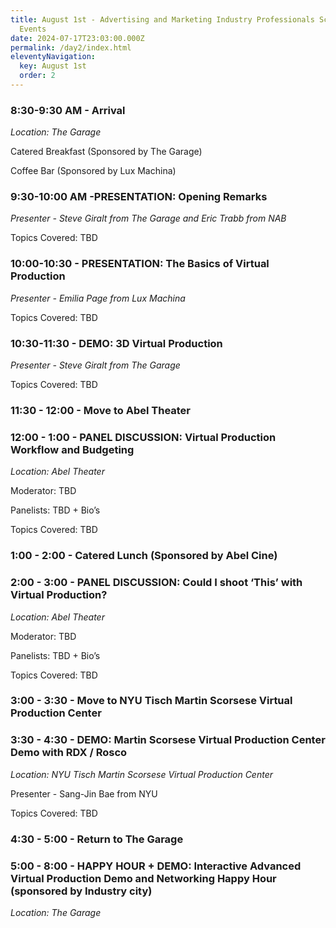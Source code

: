 ```yaml
---
title: August 1st - Advertising and Marketing Industry Professionals Schedule of
  Events
date: 2024-07-17T23:03:00.000Z
permalink: /day2/index.html
eleventyNavigation:
  key: August 1st
  order: 2
---
```

### 8:30-9:30 AM - Arrival 

*Location: The Garage*

Catered Breakfast (Sponsored by The Garage)

Coffee Bar (Sponsored by Lux Machina)



### 9:30-10:00 AM -PRESENTATION: Opening Remarks 

*Presenter - Steve Giralt from The Garage and Eric Trabb from NAB*

Topics Covered: TBD



### 10:00-10:30 - PRESENTATION: The Basics of Virtual Production 

*Presenter - Emilia Page from Lux Machina*

Topics Covered: TBD



### 10:30-11:30 - DEMO: 3D Virtual Production

*Presenter - Steve Giralt from The Garage*

Topics Covered: TBD



### 11:30 - 12:00 - Move to Abel Theater 



### 12:00 - 1:00 - PANEL DISCUSSION: Virtual Production Workflow and Budgeting 

*Location: Abel Theater*

Moderator: TBD

Panelists: TBD + Bio’s

Topics Covered: TBD



### 1:00 - 2:00 - Catered Lunch (Sponsored by Abel Cine)



### 2:00 - 3:00 - PANEL DISCUSSION: Could I shoot ‘This’ with Virtual Production? 

*Location: Abel Theater*

Moderator: TBD

Panelists: TBD + Bio’s

Topics Covered: TBD



### 3:00 - 3:30 - Move to NYU Tisch Martin Scorsese Virtual Production Center 



### 3:30 - 4:30 - DEMO: Martin Scorsese Virtual Production Center Demo with RDX / Rosco

*Location: NYU Tisch Martin Scorsese Virtual Production Center* 

Presenter - Sang-Jin Bae from NYU

Topics Covered: TBD



### 4:30 - 5:00 - Return to The Garage 



### 5:00 - 8:00 - HAPPY HOUR + DEMO: Interactive Advanced Virtual Production Demo and Networking Happy Hour (sponsored by Industry city) 

*Location: The Garage*
